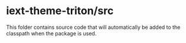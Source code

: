 # iext-theme-triton/src

This folder contains source code that will automatically be added to the classpath when
the package is used.
